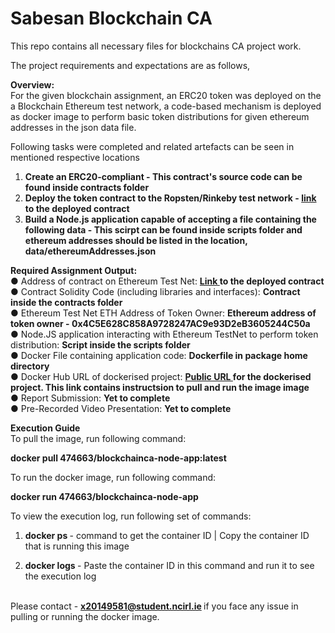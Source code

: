 # Sabesan Blockchain CA
This repo contains all necessary files for blockchains CA project work. <br /> 

The project requirements and expectations are as follows, <br /> 

<b> Overview: </b> </br>
For the given blockchain assignment, an ERC20 token was deployed on the a Blockchain Ethereum test network, a code-based mechanism is deployed as docker image to perform basic token distributions for given ethereum addresses in the json data file. </br>

Following tasks were completed and related artefacts can be seen in mentioned respective locations

1. **Create an ERC20-compliant - This contract's source code can be found inside contracts folder** <br /> 
2. **Deploy the token contract to the Ropsten/Rinkeby test network - <a href="https://ropsten.etherscan.io/address/0xf6042a75d2834428f0d05a0aff8133d78fdaec0c"> link </a> to the deployed contract** <br /> 
3. **Build a Node.js application capable of accepting a file containing the following data - This scirpt can be found inside scripts folder and ethereum addresses should be listed in the location, data/ethereumAddresses.json** <br /> 
  
**Required Assignment Output:** <br /> 
    ● Address of contract on Ethereum Test Net: <b> <a href="https://ropsten.etherscan.io/address/0xf6042a75d2834428f0d05a0aff8133d78fdaec0c"> Link </a> to the deployed contract </b> </br>
    ● Contract Solidity Code (including libraries and interfaces): <b> Contract inside the contracts folder </b> <br /> 
    ● Ethereum Test Net ETH Address of Token Owner: <b> Ethereum address of token owner - 0x4C5E628C858A9728247AC9e93D2eB3605244C50a </b> <br /> 
    ● Node.JS application interacting with Ethereum TestNet to perform token distribution: <b> Script inside the scripts folder </b> <br /> 
    ● Docker File containing application code: <b> Dockerfile in package home directory </b> <br /> 
    ● Docker Hub URL of dockerised project: <b> <a href="https://hub.docker.com/r/474663/blockchainca-node-app"> Public URL </a> for the dockerised project. This link contains instructsion to pull and run the image image</b><br /> 
    ● Report Submission: <b>Yet to complete</b> <br /> 
    ● Pre-Recorded Video Presentation: <b>Yet to complete</b><br /> 

**Execution Guide**</br>
To pull the image, run following command:</br>

<b> docker pull 474663/blockchainca-node-app:latest </b></br>

To run the docker image, run following command:</br>

<b> docker run 474663/blockchainca-node-app </b></br>

To view the execution log, run following set of commands:</br>

1. <b> docker ps </b> - command to get the container ID | Copy the container ID that is running this image</br>

2. <b> docker logs <container-id> </b> - Paste the container ID in this command and run it to see the execution log</br></br>

Please contact - <b> x20149581@student.ncirl.ie </b> if you face any issue in pulling or running the docker image.</br>
